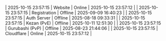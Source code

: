 | 2025-10-15 23:57:15 | Website | Online | 2025-10-15 23:57:12 |
| 2025-10-15 23:57:15 | Registration | Offline | 2025-09-09 16:40:23 |
| 2025-10-15 23:57:15 | Auth Server | Offline | 2025-08-18 09:33:31 |
| 2025-10-15 23:57:15 | Kezan (PvE) | Offline | 2025-10-11 12:51:30 |
| 2025-10-15 23:57:15 | Gurubashi (PvP) | Offline | 2025-08-23 21:44:06 |
| 2025-10-15 23:57:15 | Cloudflare | Online | 2025-10-15 23:57:12 |
